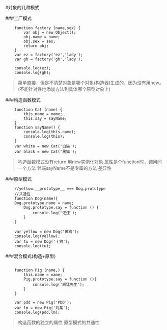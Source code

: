 #对象的几种模式


###工厂模式
```
	function factory (name,sex) {
		var obj = new Object();
		obj.name = name;
		obj.sex = sex;
		return obj;
	}
	var ez = factory('ez','lady');
	var gh = factory('gh','lady');
	
	console.log(ez);
	console.log(gh);
```

> 简单直接、但是不清楚对象是哪个对象(构造器)生成的，因为没有用new。(不能针对性地添加方法到具体哪个原型对象上)


###构造函数模式

```
	function Cat (name) {
		this.name = name;
		this.say = sayName;
	}
	function sayName() {
		console.log(this.name);
		console.log(this);
	}	
	var white = new Cat('白猫');
	var black = new Cat('黑猫');
```

> 构造函数模式没有return
> 用new实例化对象
> 属性是个function时，调用同一个方法
> 弊端sayName不是专属的方法
> 差异性


###原型模式

```
	//yellow.__prototype__ === Dog.prototype
	//共通性
	function Dog(name){
	Dog.prototype.name = name;
		Dog.prototype.say = function () {
			console.log('汪汪');
		}
	}

	var yellow = new Dog('黄狗');
	console.log(yellow);	
	var tu = new Dog('土狗');
	console.log(tu);
```


###混合模式(构造+原型)

```
	
	function Pig (name,) {
		this.name = name;
		Pig.prototype.say = function (){
			console.log('威猛先生');
		}
	}
	
	var pdd = new Pig('PDD');
	var lm = new Pig('刘某');
	console.log(pdd,lm);
```


> 构造函数的独立的属性
> 原型模式的共通性